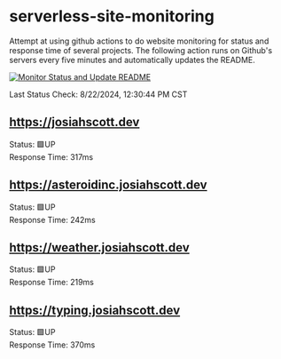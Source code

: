 # serverless-site-monitoring
Attempt at using github actions to do website monitoring for status and response time of several projects. The following action runs on Github's servers every five minutes and automatically updates the README.  

[![Monitor Status and Update README](https://github.com/JosiahSco/serverless-site-monitoring/actions/workflows/monitor.yaml/badge.svg)](https://github.com/JosiahSco/serverless-site-monitoring/actions/workflows/monitor.yaml)

Last Status Check: 8/22/2024, 12:30:44 PM CST

## https://josiahscott.dev
Status: 🟩UP  
Response Time: 317ms

## https://asteroidinc.josiahscott.dev
Status: 🟩UP  
Response Time: 242ms

## https://weather.josiahscott.dev
Status: 🟩UP  
Response Time: 219ms

## https://typing.josiahscott.dev
Status: 🟩UP  
Response Time: 370ms

